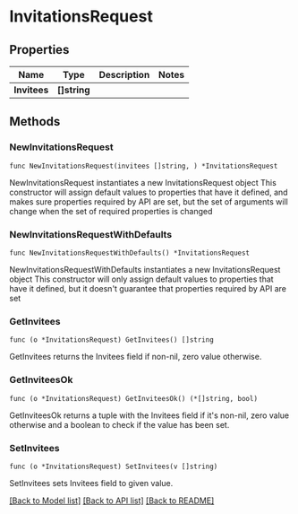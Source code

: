 # InvitationsRequest

## Properties

Name | Type | Description | Notes
------------ | ------------- | ------------- | -------------
**Invitees** | **[]string** |  | 

## Methods

### NewInvitationsRequest

`func NewInvitationsRequest(invitees []string, ) *InvitationsRequest`

NewInvitationsRequest instantiates a new InvitationsRequest object
This constructor will assign default values to properties that have it defined,
and makes sure properties required by API are set, but the set of arguments
will change when the set of required properties is changed

### NewInvitationsRequestWithDefaults

`func NewInvitationsRequestWithDefaults() *InvitationsRequest`

NewInvitationsRequestWithDefaults instantiates a new InvitationsRequest object
This constructor will only assign default values to properties that have it defined,
but it doesn't guarantee that properties required by API are set

### GetInvitees

`func (o *InvitationsRequest) GetInvitees() []string`

GetInvitees returns the Invitees field if non-nil, zero value otherwise.

### GetInviteesOk

`func (o *InvitationsRequest) GetInviteesOk() (*[]string, bool)`

GetInviteesOk returns a tuple with the Invitees field if it's non-nil, zero value otherwise
and a boolean to check if the value has been set.

### SetInvitees

`func (o *InvitationsRequest) SetInvitees(v []string)`

SetInvitees sets Invitees field to given value.



[[Back to Model list]](../README.md#documentation-for-models) [[Back to API list]](../README.md#documentation-for-api-endpoints) [[Back to README]](../README.md)


